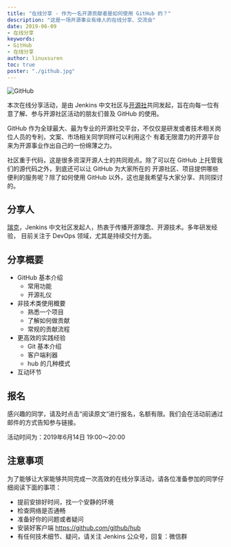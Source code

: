 ```yaml
---
title: "在线分享 - 作为一名开源贡献者是如何使用 GitHub 的？"
description: "这是一场开源事业有缘人的在线分享、交流会"
date: 2019-06-09
- 在线分享
keywords:
- GitHub
- 在线分享
author: linuxsuren
toc: true
poster: "./github.jpg"
---
```


![GitHub](github.jpg)

本次在线分享活动，是由 Jenkins 中文社区与[开源社](https://github.com/kaiyuanshe)共同发起，旨在向每一位有意了解、参与开源社区活动的朋友们普及 GitHub 的使用。

GitHub 作为全球最大、最为专业的开源社交平台，不仅仅是研发或者技术相关岗位人员的专利，文案、市场相关同学同样可以利用这个
有着无限潜力的开源平台来为开源事业作出自己的一份绵薄之力。

社区重于代码，这是很多资深开源人士的共同观点。除了可以在 GitHub 上托管我们的源代码之外，到底还可以让 GitHub 为大家所在的
开源社区、项目提供哪些便利的服务呢？除了如何使用 GitHub 以外，这也是我希望与大家分享、共同探讨的。

## 分享人
[瑞克](https://github.com/linuxsuren/)，Jenkins 中文社区发起人，热衷于传播开源理念、开源技术。多年研发经验，
目前关注于 DevOps 领域，尤其是持续交付方面。

## 分享概要
* GitHub 基本介绍
    * 常用功能
    * 开源礼仪
* 非技术类使用概要
    * 熟悉一个项目
    * 了解如何做贡献
    * 常规的贡献流程
* 更高效的实践经验
    * Git 基本介绍
    * 客户端利器
    * hub 的几种模式
* 互动环节

## 报名
感兴趣的同学，请及时点击“阅读原文“进行报名，名额有限。我们会在活动前通过邮件的方式告知参与链接。

活动时间为：2019年6月14日 19:00～20:00

## 注意事项
为了能够让大家能够共同完成一次高效的在线分享活动，请各位准备参加的同学仔细阅读下面的事项：

* 提前安排好时间，找一个安静的环境
* 检查网络是否通畅
* 准备好你的问题或者疑问
* 安装好客户端 https://github.com/github/hub
* 有任何技术细节、疑问，请关注 Jenkins 公众号，回复：微信群
